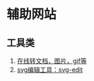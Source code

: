 # 辅助网站

## 工具类

1. [在线转文档，图片，gif等](https://www.aconvert.com/cn/)
2. [svg编辑工具：svg-edit](https://github.com/SVG-Edit/svgedit)
